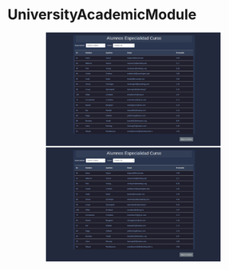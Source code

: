 # UniversityAcademicModule

<p align="center">
  <img src="img1.png" width="350" alt="img">
  <img src="img1.png" width="350" alt="img">
</p>
